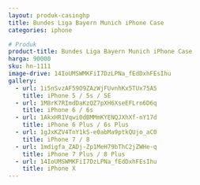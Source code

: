 ```yaml
---
layout: produk-casinghp
title: Bundes Liga Bayern Munich iPhone Case
categories: iphone

# Produk
product-title: Bundes Liga Bayern Munich iPhone Case
harga: 90000
sku: hn-1111
image-drive: 14IoUMSWMKFiI7DzLPNa_fEdDxhFEsIhu
gallery:
  - url: 1i5nSvzAF59O9ZAzWjFUvnhKx5TUx75A5
    title: iPhone 5 / 5s / SE
  - url: 1M8rK7RImdDaKzQZ7pXH6XseEFLrn6D6q
    title: iPhone 6 / 6s
  - url: 1AkxHR1Vqwi0dBMMmKYENQJXhXf-nY17d
    title: iPhone 6 Plus / 6s Plus
  - url: 1gJxKZV4TnY1kS-e0abMa9ptkQUjo_aC0
    title: iPhone 7 / 8
  - url: 1mdigfa_ZADj-Zp1MeH79bThC2jZWHe-q
    title: iPhone 7 Plus / 8 Plus
  - url: 14IoUMSWMKFiI7DzLPNa_fEdDxhFEsIhu
    title: iPhone X
---
```

